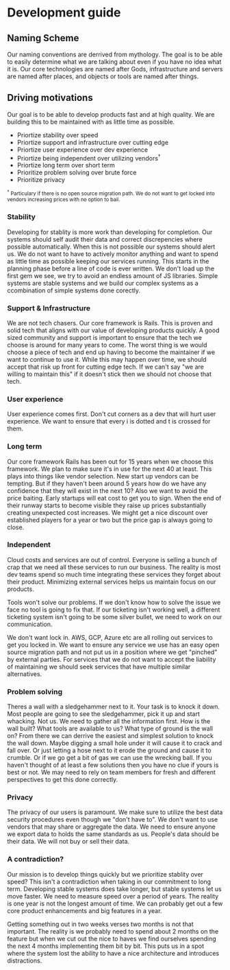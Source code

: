 # Development guide

## Naming Scheme
Our naming conventions are derrived from mythology. The goal is to be able to
easily determine what we are talking about even if you have no idea what it is.
Our core technologies are named after Gods, infrastructure and servers are 
named after places, and objects or tools are named after things.

## Driving motivations
Our goal is to be able to develop products fast and at high quality. We are
building this to be maintained with as little time as possible. 

- Priortize stability over speed
- Priortize support and infrastructure over cutting edge
- Priortize user experience over dev experience 
- Priortize being independent over utilizing vendors<sup>†</sup>
- Priortize long term over short term
- Prioritize problem solving over brute force
- Prioritize privacy

<small><sup>†</sup> Particulary if there is no open source migration path. We 
do not want to get locked into vendors increasing prices with no option to 
bail.</small>

### Stability
Developing for stablity is more work than developing for completion. Our 
systems should self audit their data and correct discrepencies where possible
automatically. When this is not possible our systems should alert us. We do
not want to have to actively monitor anything and want to spend as little time
as possible keeping our services running. This starts in the planning phase
before a line of code is ever written. We don't load up the first gem we see,
we try to avoid an endless amount of JS libraries. Simple systems are stable 
systems and we build our complex systems as a ccombination of simple systems
done corectly. 

### Support & Infrastructure
We are not tech chasers. Our core framework is Rails. This is proven and solid
tech that aligns with our value of developing products quickly. A good sized
community and support is important to ensure that the tech we choose is around 
for many years to come. The worst thing is we would choose a piece of tech and
end up having to become the maintainer if we want to continue to use it. While
this may happen over time, we should accept that risk up front for cutting 
edge tech. If we can't say "we are willing to maintain this" if it doesn't 
stick then we should not choose that tech. 

### User experience
User experience comes first. Don't cut corners as a dev that will hurt user 
experience. We want to ensure that every i is dotted and t is crossed for them.

### Long term 
Our core framework Rails has been out for 15 years when we choose this 
framework. We plan to make sure it's in use for the next 40 at least. This 
plays into things like vendor selection. New start up vendors can be tempting.
But if they haven't been around 5 years how do we have any confidence that
they will exist in the next 10? Also we want to avoid the price baiting. Early
startups will eat cost to get you to sign. When the end of their runway starts
to become visible they raise up prices substantially creating unexpected cost
increases. We might get a nice discount over established players for a year or
two but the price gap is always going to close.

### Independent
Cloud costs and services are out of control. Everyone is selling a bunch of 
crap that we need all these services to run our business. The reality is most
dev teams spend so much time integrating these services they forget about their
product. Minimizing external services helps us maintain focus on our products.

Tools won't solve our problems. If we don't know how to solve the issue we face
no tool is going to fix that. If our ticketing isn't working well, a different
ticketing system isn't going to be some silver bullet, we need to work on our
communication. 

We don't want lock in. AWS, GCP, Azure etc are all rolling out services to get
you locked in. We want to ensure any service we use has an easy open source 
migration path and not put us in a position where we get "pinched" by external
parties. For services that we do not want to accept the liability of 
maintaining we should seek services that have multiple similar alternatives. 

### Problem solving
Theres a wall with a sledgehammer next to it. Your task is to knock it down. 
Most people are going to see the sledgehammer, pick it up and start whacking. 
Not us. We need to gather all the information first. How is the wall built?
What tools are available to us? What type of ground is the wall on? From there
we can derrive the easiest and simplest solution to knock the wall down. 
Maybe digging a small hole under it will cause it to crack and fall over. Or
just letting a hose next to it erode the ground and cause it to crumble. Or
if we go get a bit of gas we can use the wrecking ball. If you haven't thought
of at least a few solutions then you have no clue if yours is best or not. We
may need to rely on team members for fresh and different perspectives to get 
this done correctly. 

### Privacy
The privacy of our users is paramount. We make sure to utilize the best data
security procedures even though we "don't have to". We don't want to use
vendors that may share or aggregate the data. We need to ensure anyone we 
export data to holds the same standards as us. People's data should be their
data. We will not buy or sell their data. 


### A contradiction? 
Our mission is to develop things quickly but we prioritize stablity over 
speed? This isn't a contradiction when taking in our commitment to long term. 
Developing stable systems does take longer, but stable systems let us move
faster. We need to measure speed over a period of years. The reality is one 
year is not the longest amount of time. We can probably get out a few core
product enhancements and big features in a year. 

Getting something out in two weeks verses two months is not that important. 
The reality is we probably need to spend about 2 months on the feature but when 
we cut out the nice to haves we find ourselves spending the next 4 months 
implementing them bit by bit. This puts us in a spot where the system lost the 
ability to have a nice architecture and introduces distractions.
